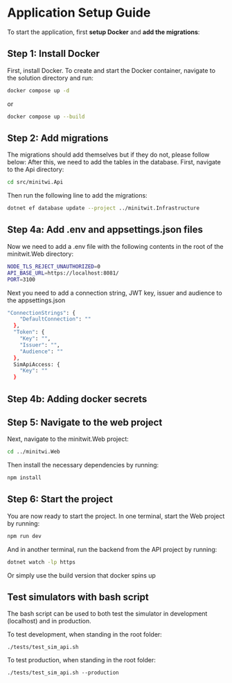 # Application Setup Guide

To start the application, first **setup Docker** and **add the migrations**:

## Step 1: Install Docker

First, install Docker. To create and start the Docker container, navigate to the solution directory and run:

```sh
docker compose up -d
```
or 
```sh
docker compose up --build
```

## Step 2: Add migrations
The migrations should add themselves but if they do not, please follow below:
After this, we need to add the tables in the database. First, navigate to the Api directory:

```sh
cd src/minitwi.Api
```

Then run the following line to add the migrations:

```sh
dotnet ef database update --project ../minitwit.Infrastructure
```

## Step 4a: Add .env and appsettings.json files
Now we need to add a .env file with the following contents in the root of the minitwit.Web directory:

```sh
NODE_TLS_REJECT_UNAUTHORIZED=0
API_BASE_URL=https://localhost:8081/
PORT=3100
```

Next you need to add a connection string, JWT key, issuer and audience to the appsettings.json 

```sh
"ConnectionStrings": {
    "DefaultConnection": ""
  },
  "Token": {
    "Key": "",
    "Issuer": "",
    "Audience": ""
  },
  SimApiAccess: {
    "Key": ""
  }
```

## Step 4b: Adding docker secrets


## Step 5: Navigate to the web project
Next, navigate to the minitwit.Web project:

```sh
cd ../minitwi.Web
```

Then install the necessary dependencies by running:

```sh
npm install
```

## Step 6: Start the project
You are now ready to start the project. In one terminal, start the Web project by running:

```sh
npm run dev
```

And in another terminal, run the backend from the API project by running:

```sh
dotnet watch -lp https
```

Or simply use the build version that docker spins up

## Test simulators with bash script

The bash script can be used to both test the simulator in development (localhost) and in production.

To test development, when standing in the root folder:

`./tests/test_sim_api.sh`

To test production, when standing in the root folder:

`./tests/test_sim_api.sh --production`
